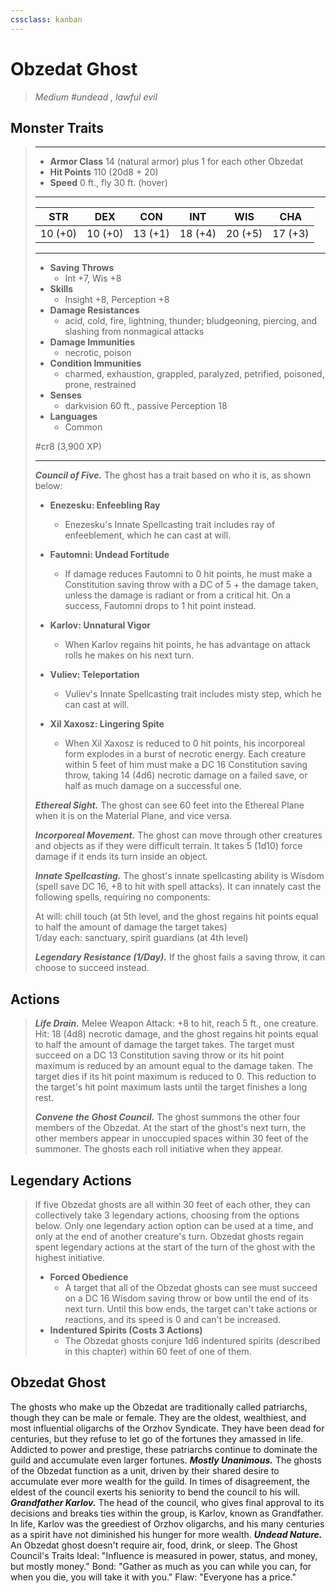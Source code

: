 ```yaml
---
cssclass: kanban
---
```


# Obzedat Ghost
>*Medium #undead , lawful evil*
## Monster Traits
>___
>- **Armor Class** 14 (natural armor) plus 1 for each other Obzedat
>- **Hit Points** 110 (20d8 + 20)
>- **Speed** 0 ft., fly 30 ft. (hover)
>___
>|STR|DEX|CON|INT|WIS|CHA|
>|:---:|:---:|:---:|:---:|:---:|:---:|
>|10 (+0)|10 (+0)|13 (+1)|18 (+4)|20 (+5)|17 (+3)|
>___
>- **Saving Throws**
>	 - Int +7, Wis +8
>- **Skills**
>	 - Insight +8, Perception +8
>- **Damage Resistances**
>	 - acid, cold, fire, lightning, thunder; bludgeoning, piercing, and slashing from nonmagical attacks
>- **Damage Immunities**
>	 - necrotic, poison
>- **Condition Immunities**
>	 - charmed, exhaustion, grappled, paralyzed, petrified, poisoned, prone, restrained
>- **Senses**
>	 - darkvision 60 ft., passive Perception 18
>- **Languages**
>	 - Common
>
> #cr8 (3,900 XP)
>___
>***Council of Five.*** The ghost has a trait based on who it is, as shown below:  
>- **Enezesku: Enfeebling Ray**
>	- Enezesku's Innate Spellcasting trait includes ray of enfeeblement, which he can cast at will.
>
>- **Fautomni: Undead Fortitude**
>	- If damage reduces Fautomni to 0 hit points, he must make a Constitution saving throw with a DC of 5 + the damage taken, unless the damage is radiant or from a critical hit. On a success, Fautomni drops to 1 hit point instead.
>
>- **Karlov: Unnatural Vigor**
>	- When Karlov regains hit points, he has advantage on attack rolls he makes on his next turn.
>
>- **Vuliev: Teleportation**
>	- Vuliev's Innate Spellcasting trait includes misty step, which he can cast at will.
>
>- **Xil Xaxosz: Lingering Spite**
>	- When Xil Xaxosz is reduced to 0 hit points, his incorporeal form explodes in a burst of necrotic energy. Each creature within 5 feet of him must make a DC 16 Constitution saving throw, taking 14 (4d6) necrotic damage on a failed save, or half as much damage on a successful one.
>
>
>***Ethereal Sight.*** The ghost can see 60 feet into the Ethereal Plane when it is on the Material Plane, and vice versa.  
>
>***Incorporeal Movement.*** The ghost can move through other creatures and objects as if they were difficult terrain. It takes 5 (1d10) force damage if it ends its turn inside an object.  
>
>***Innate Spellcasting.*** The ghost's innate spellcasting ability is Wisdom (spell save DC 16, +8 to hit with spell attacks). It can innately cast the following spells, requiring no components:  
>
>At will: chill touch (at 5th level, and the ghost regains hit points equal to half the amount of damage the target takes)  
>1/day each: sanctuary, spirit guardians (at 4th level)  
>
>
>***Legendary Resistance (1/Day).*** If the ghost fails a saving throw, it can choose to succeed instead.  
>
## Actions
>***Life Drain.*** Melee Weapon Attack: +8 to hit, reach 5 ft., one creature. Hit: 18 (4d8) necrotic damage, and the ghost regains hit points equal to half the amount of damage the target takes. The target must succeed on a DC 13 Constitution saving throw or its hit point maximum is reduced by an amount equal to the damage taken. The target dies if its hit point maximum is reduced to 0. This reduction to the target's hit point maximum lasts until the target finishes a long rest.  
>
>***Convene the Ghost Council.*** The ghost summons the other four members of the Obzedat. At the start of the ghost's next turn, the other members appear in unoccupied spaces within 30 feet of the summoner. The ghosts each roll initiative when they appear.  
>
## Legendary Actions
>If five Obzedat ghosts are all within 30 feet of each other, they can collectively take 3 legendary actions, choosing from the options below. Only one legendary action option can be used at a time, and only at the end of another creature's turn. Obzedat ghosts regain spent legendary actions at the start of the turn of the ghost with the highest initiative.
>
>- **Forced Obedience**
>	- A target that all of the Obzedat ghosts can see must succeed on a DC 16 Wisdom saving throw or bow until the end of its next turn. Until this bow ends, the target can't take actions or reactions, and its speed is 0 and can't be increased.
>- **Indentured Spirits (Costs 3 Actions)**
>	- The Obzedat ghosts conjure 1d6 indentured spirits (described in this chapter) within 60 feet of one of them.
## Obzedat Ghost
The ghosts who make up the Obzedat are traditionally called patriarchs, though they can be male or female. They are the oldest, wealthiest, and most influential oligarchs of the Orzhov Syndicate. They have been dead for centuries, but they refuse to let go of the fortunes they amassed in life. Addicted to power and prestige, these patriarchs continue to dominate the guild and accumulate even larger fortunes.
***Mostly Unanimous.*** The ghosts of the Obzedat function as a unit, driven by their shared desire to accumulate ever more wealth for the guild. In times of disagreement, the eldest of the council exerts his seniority to bend the council to his will.
***Grandfather Karlov.*** The head of the council, who gives final approval to its decisions and breaks ties within the group, is Karlov, known as Grandfather. In life, Karlov was the greediest of Orzhov oligarchs, and his many centuries as a spirit have not diminished his hunger for more wealth.
***Undead Nature.*** An Obzedat ghost doesn't require air, food, drink, or sleep.
The Ghost Council's Traits
Ideal: "Influence is measured in power, status, and money, but mostly money."
Bond: "Gather as much as you can while you can, for when you die, you will take it with you."
Flaw: "Everyone has a price."